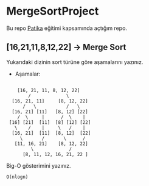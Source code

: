 # MergeSortProject

Bu repo [Patika](https://app.patika.dev/paths) eğitimi kapsamında açtığım repo.

## [16,21,11,8,12,22] -> Merge Sort

Yukarıdaki dizinin sort türüne göre aşamalarını yazınız.

* Aşamalar:

```text

    [16, 21, 11, 8, 12, 22]
        /             \
  [16, 21, 11]     [8, 12, 22]
      /   \           /   \
  [16, 21] [11]   [8, 12] [22]
    /  \     |      /  \    |
 [16] [21]  [11]  [8] [12] [22]
   \    /    |     \   /    |
  [16, 21]  [11]  [8, 12]  [22]
     \       /       \      /    
   [11, 16, 21]    [8, 12, 22]
         \             /
      [8, 11, 12, 16, 21, 22 ]
```

Big-O gösterimini yazınız.

```text
O(nlogn)
```
